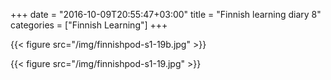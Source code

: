 +++
date = "2016-10-09T20:55:47+03:00"
title = "Finnish learning diary 8"
categories = ["Finnish Learning"]
+++

{{< figure src="/img/finnishpod-s1-19b.jpg" >}}

{{< figure src="/img/finnishpod-s1-19.jpg" >}}
